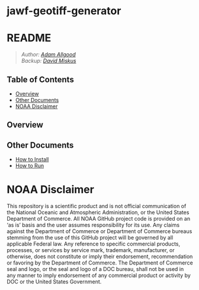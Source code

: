 # jawf-geotiff-generator

README
===============

> *Author: [Adam Allgood](mailto:adam.allgood@noaa.gov)*  
> *Backup: [David Miskus](mailto:david.miskus@noaa.gov)*

Table of Contents
-----------------

- [Overview](#overview)
- [Other Documents](#other-documents)
- [NOAA Disclaimer](#noaa-disclaimer)

Overview
---------------

Other Documents
---------------

- [How to Install](docs/HOW-TO-INSTALL.md)
- [How to Run](docs/HOW-TO-RUN.md)

NOAA Disclaimer
===============

This repository is a scientific product and is not official communication of the National Oceanic and Atmospheric Administration, or the United States Department of Commerce. All NOAA GitHub project code is provided on an ‘as is’ basis and the user assumes responsibility for its use. Any claims against the Department of Commerce or Department of Commerce bureaus stemming from the use of this GitHub project will be governed by all applicable Federal law. Any reference to specific commercial products, processes, or services by service mark, trademark, manufacturer, or otherwise, does not constitute or imply their endorsement, recommendation or favoring by the Department of Commerce. The Department of Commerce seal and logo, or the seal and logo of a DOC bureau, shall not be used in any manner to imply endorsement of any commercial product or activity by DOC or the United States Government.
